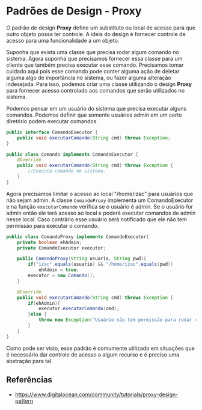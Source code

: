 # Padrões de Design - Proxy

O padrão de design **Proxy** define um substituto ou local de acesso
para que outro objeto possa ter controle. A ideia do design é
fornecer controle de acesso para uma funcionalidade a um objeto.

Suponha que exista uma classe que precisa rodar algum comando no
sistema. Agora suponha que precisamos fornecer essa classe
para um cliente que também precisa executar esse comando.
Precisamos tomar cuidado aqui pois esse comando pode conter
alguma ação de deletar alguma algo de importância no sistema,
ou fazer alguma alteração indesejada. Para isso, podemos
criar uma classe utilizando o design **Proxy** para fornecer acesso
controlado aos comandos que serão utilizados no sistema.

Podemos pensar em um usuário do sistema que precisa executar
alguns comandos. Podemos definir que somente usuários admin
em um certo diretório podem executar comandos.

```java
public interface ComandoExecutor {
    public void executarComando(String cmd) throws Exception;
}
```

```java
public class Comando implements ComandoExecutor {
    @Override
    public void executarComando(String cmd) throws Exception {
        //Executa comando no sistema.
    }
}
```
Agora precisamos limitar o acesso ao local "/home/izac" para usuários que não sejam admin. A classe
``ComandoProxy`` implementa um ComandoExecutor e na função ``executarComando`` verifica se o
usuário é admin. Se o
usuário for admin então ele terá acesso ao local e poderá executar comandos de admin nesse local.
Caso contrário esse usuário será notificado que ele não tem permissão para executar o comando.

```java
public class ComandoProxy implements ComandoExecutor{
    private boolean ehAdmin;
    private ComandoExecutor executor;

    public ComandoProxy(String usuario, String pwd){
        if("izac".equals(usuario) && "/home/izac".equals(pwd))
            ehAdmin = true;
        executor = new Comando();
    }

    @Override
    public void executarComando(String cmd) throws Exception {
        if(ehAdmin){
            executor.executarComando(cmd);
        }else {
            throw new Exception("Usuário não tem permissão para rodar comandos");
        }
    }
}
```

Como pode ser visto, esse padrão é comumente utilizado em situações que é necessário dar controle
de acesso a algum recurso e é preciso uma abstração para tal.

## Referências
- https://www.digitalocean.com/community/tutorials/proxy-design-pattern




